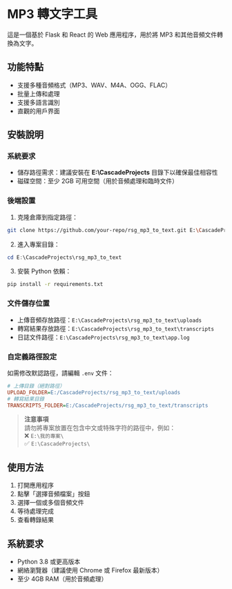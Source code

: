 # MP3 轉文字工具

這是一個基於 Flask 和 React 的 Web 應用程序，用於將 MP3 和其他音頻文件轉換為文字。

## 功能特點

- 支援多種音頻格式（MP3、WAV、M4A、OGG、FLAC）
- 批量上傳和處理
- 支援多語言識別
- 直觀的用戶界面

## 安裝說明

### 系統要求
- 儲存路徑需求：建議安裝在 **E:\CascadeProjects** 目錄下以確保最佳相容性
- 磁碟空間：至少 2GB 可用空間（用於音頻處理和臨時文件）

### 後端設置
1. 克隆倉庫到指定路徑：
```bash
git clone https://github.com/your-repo/rsg_mp3_to_text.git E:\CascadeProjects\rsg_mp3_to_text
```

2. 進入專案目錄：
```powershell
cd E:\CascadeProjects\rsg_mp3_to_text
```

3. 安裝 Python 依賴：
```bash
pip install -r requirements.txt
```

### 文件儲存位置
- 上傳音頻存放路徑：`E:\CascadeProjects\rsg_mp3_to_text\uploads`
- 轉寫結果存放路徑：`E:\CascadeProjects\rsg_mp3_to_text\transcripts`
- 日誌文件路徑：`E:\CascadeProjects\rsg_mp3_to_text\app.log`

### 自定義路徑設定
如需修改默認路徑，請編輯 `.env` 文件：
```ini
# 上傳目錄（絕對路徑）
UPLOAD_FOLDER=E:/CascadeProjects/rsg_mp3_to_text/uploads
# 轉寫結果目錄
TRANSCRIPTS_FOLDER=E:/CascadeProjects/rsg_mp3_to_text/transcripts
```

> **注意事項**  
> 請勿將專案放置在包含中文或特殊字符的路徑中，例如：  
> ❌ `E:\我的專案\`  
> ✅ `E:\CascadeProjects\`

## 使用方法

1. 打開應用程序
2. 點擊「選擇音頻檔案」按鈕
3. 選擇一個或多個音頻文件
4. 等待處理完成
5. 查看轉錄結果

## 系統要求

- Python 3.8 或更高版本
- 網絡瀏覽器（建議使用 Chrome 或 Firefox 最新版本）
- 至少 4GB RAM（用於音頻處理）
